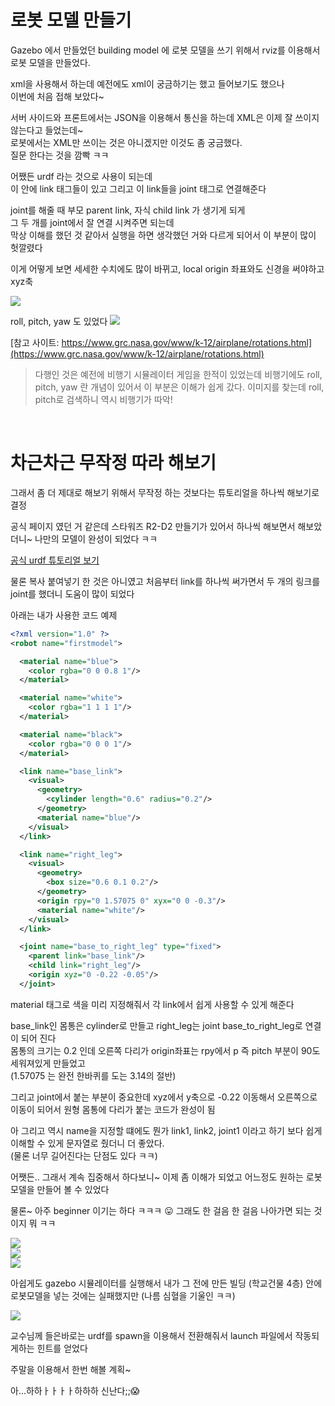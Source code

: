 # 로봇 모델 만들기

Gazebo 에서 만들었던 building model 에 로봇 모델을 쓰기 위해서 
rviz를 이용해서 로봇 모델을 만들었다.

xml을 사용해서 하는데 예전에도 xml이 궁금하기는 했고 들어보기도 했으나  
이번에 처음 접해 보았다~

서버 사이드와 프론트에서는 JSON을 이용해서 통신을 하는데 XML은 이제 잘 쓰이지 않는다고 
들었는데~   
로봇에서는 XML만 쓰이는 것은 아니겠지만 이것도 좀 궁금했다.  
질문 한다는 것을 깜빡 ㅋㅋ

어쨌든 urdf 라는 것으로 사용이 되는데   
이 안에 link 태그들이 있고 그리고 이 link들을 joint 태그로 연결해준다

joint를 해줄 때 부모 parent link, 자식 child link 가 생기게 되게   
그 두 개를 joint에서 잘 연결 시켜주면 되는데  
막상 이해를 했던 것 같아서 실행을 하면 생각했던 거와 다르게 되어서 이 부분이 많이 헛깔렸다

이게 어떻게 보면 세세한 수치에도 많이 바뀌고, local origin 좌표와도 신경을 써야하고 
xyz축 

<img src=0>
<br>

roll, pitch, yaw 도 있었다
<img src=1>
<br>

[참고 사이트: https://www.grc.nasa.gov/www/k-12/airplane/rotations.html](https://www.grc.nasa.gov/www/k-12/airplane/rotations.html)


> 다행인 것은 예전에 비행기 시뮬레이터 게임을 한적이 있었는데 
비행기에도 roll, pitch, yaw 란 개념이 있어서 이 부분은 이해가 쉽게 갔다.
이미지를 찾는데 roll, pitch로 검색하니 역시 비행기가 따악!

<br>

# 차근차근 무작정 따라 해보기

그래서 좀 더 제대로 해보기 위해서 무작정 하는 것보다는 튜토리얼을 하나씩 해보기로 결정

공식 페이지 였던 거 같은데 
스타워즈 R2-D2 만들기가 있어서 하나씩 해보면서 해보았더니~ 나만의 모델이 완성이 되었다 ㅋㅋ

[공식 urdf 튜토리얼 보기](http://wiki.ros.org/urdf/Tutorials/Building%20a%20Visual%20Robot%20Model%20with%20URDF%20from%20Scratch#CA-022f86e3d8621ed9ed9ea5046df7194ceaf597cc_4)

물론 복사 붙여넣기 한 것은 아니였고
처음부터 link를 하나씩 써가면서 두 개의 링크를 joint를 했더니
도움이 많이 되었다

아래는 내가 사용한 코드 예제
```xml
<?xml version="1.0" ?>
<robot name="firstmodel">

  <material name="blue">
    <color rgba="0 0 0.8 1"/>
  </material>

  <material name="white">
    <color rgba="1 1 1 1"/>
  </material>

  <material name="black">
    <color rgba="0 0 0 1"/>
  </material>

  <link name="base_link">
    <visual>
      <geometry>
        <cylinder length="0.6" radius="0.2"/>
      </geometry>
      <material name="blue"/>
    </visual>
  </link>

  <link name="right_leg">
    <visual>
      <geometry>
        <box size="0.6 0.1 0.2"/>
      </geometry>
      <origin rpy="0 1.57075 0" xyx="0 0 -0.3"/>
      <material name="white"/>
    </visual>
  </link>

  <joint name="base_to_right_leg" type="fixed">
    <parent link="base_link"/>
    <child link="right_leg"/>
    <origin xyz="0 -0.22 -0.05"/>
  </joint>
```
material 태그로 색을 미리 지정해줘서 각 link에서 쉽게 사용할 수 있게 해준다

base_link인 몸통은 cylinder로 만들고 right_leg는 joint base_to_right_leg로 연결이 되어 진다  
몸통의 크기는 0.2 인데 오른쪽 다리가 origin좌표는 rpy에서 p 즉 pitch 부분이 90도 세워져있게 만들었고  
(1.57075 는 완전 한바퀴를 도는 3.14의 절반)

그리고 joint에서 붙는 부분이 중요한데 xyz에서 y축으로 -0.22 이동해서 오른쪽으로 이동이 되어서 원형 몸통에 다리가 붙는 코드가 완성이 됨

아 그리고 역시 name을 지정할 떄에도 뭔가 link1, link2, joint1 이라고 하기 보다
쉽게 이해할 수 있게 문자열로 줬더니 더 좋았다.  
(물론 너무 길어진다는 단점도 있다 ㅋㅋ)

어쨋든.. 그래서 계속 집중해서 하다보니~ 이제 좀 이해가 되었고
어느정도 원하는 로봇 모델을 만들어 볼 수 있었다

물론~ 아주 beginner 이기는 하다 ㅋㅋㅋ 😛
그래도 한 걸음 한 걸음 나아가면 되는 것이지 뭐 ㅋㅋ

<img src=2>
<br>

<img src=3>
<br>

<img src=4>
<br>

아쉽게도 gazebo 시뮬레이터를 실행해서 내가 그 전에 만든 빌딩 (학교건물 4층) 안에
로봇모델을 넣는 것에는 실패했지만 (나름 심혈을 기울인 ㅋㅋ)

<img src=5>
<br>

교수님께 들은바로는 
urdf를 spawn을 이용해서 전환해줘서 launch 파일에서 작동되게하는 힌트를 얻었다

주말을 이용해서 한번 해볼 계획~

아...하하ㅏㅏㅏㅏ하하하 신난다;;😱
